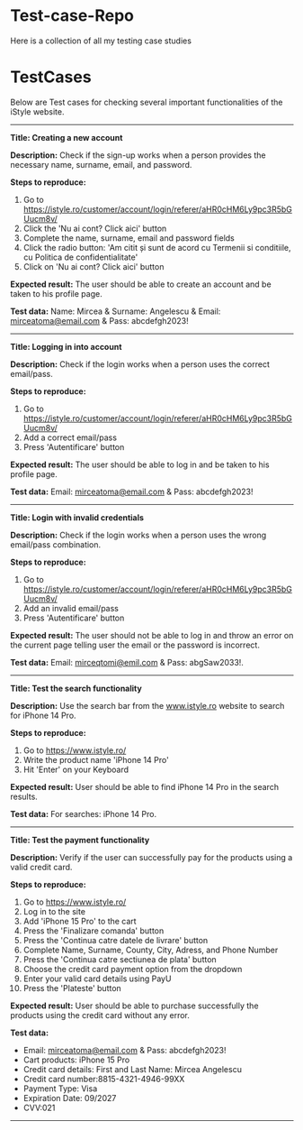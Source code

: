 # Test-case-Repo
Here is a collection of all my testing case studies



# TestCases

Below are Test cases for checking several important functionalities of the iStyle website. 


-----------------

**Title: Creating a new account**

**Description:**
Check if the sign-up works when a person provides the necessary name, surname, email, and password.

**Steps to reproduce:**
1. Go to https://istyle.ro/customer/account/login/referer/aHR0cHM6Ly9pc3R5bGUucm8v/
2. Click the 'Nu ai cont? Click aici' button
3. Complete the name, surname, email and password fields
4. Click the radio button: 'Am citit și sunt de acord cu Termenii si conditiile, cu Politica de confidentialitate'
5. Click on 'Nu ai cont? Click aici' button

**Expected result:**
The user should be able to create an account and be taken to his profile page.

**Test data:**
Name: Mircea & Surname: Angelescu & Email: mirceatoma@email.com & Pass: abcdefgh2023!


-----------------

**Title: Logging in into account**

**Description:**
Check if the login works when a person uses the correct email/pass.

**Steps to reproduce:**
1. Go to https://istyle.ro/customer/account/login/referer/aHR0cHM6Ly9pc3R5bGUucm8v/
2. Add a correct email/pass
3. Press 'Autentificare' button

**Expected result:**
The user should be able to log in and be taken to his profile page.

**Test data:**
Email: mirceatoma@email.com & Pass: abcdefgh2023!

-----------------


**Title: Login with invalid credentials**

**Description:**
Check if the login works when a person uses the wrong email/pass combination.

**Steps to reproduce:**
1. Go to https://istyle.ro/customer/account/login/referer/aHR0cHM6Ly9pc3R5bGUucm8v/
2. Add an invalid email/pass
3. Press 'Autentificare' button

**Expected result:**
The user should not be able to log in and throw an error on the current page telling user the email or the password is incorrect. 

**Test data:**
Email: mirceqtomi@emil.com & Pass: abgSaw2033!.


-----------------
**Title: Test the search functionality**

**Description:**
Use the search bar from the www.istyle.ro website to search for iPhone 14 Pro.

**Steps to reproduce:**
1. Go to https://www.istyle.ro/
2. Write the product name 'iPhone 14 Pro'
3. Hit 'Enter' on your Keyboard

**Expected result:**
User should be able to find iPhone 14 Pro in the search results. 

**Test data:**
For searches: iPhone 14 Pro.


-----------------
**Title: Test the payment functionality**

**Description:**
Verify if the user can successfully pay for the products using a valid credit card.

**Steps to reproduce:**
1. Go to https://www.istyle.ro/
2. Log in to the site
3. Add 'iPhone 15 Pro' to the cart
4. Press the 'Finalizare comanda' button
5. Press the 'Continua catre datele de livrare' button
6. Complete Name, Surname, County, City, Adress, and Phone Number
7. Press the 'Continua catre sectiunea de plata' button
8. Choose the credit card payment option from the dropdown
9. Enter your valid card details using PayU
10. Press the 'Plateste' button

**Expected result:**
User should be able to purchase successfully the products using the credit card without any error.

**Test data:**
* Email: mirceatoma@email.com & Pass: abcdefgh2023!
* Cart products: iPhone 15 Pro
* Credit card details: First and Last Name: Mircea Angelescu
* Credit card number:8815-4321-4946-99XX
* Payment Type: Visa
* Expiration Date: 09/2027
* CVV:021

-----------------
